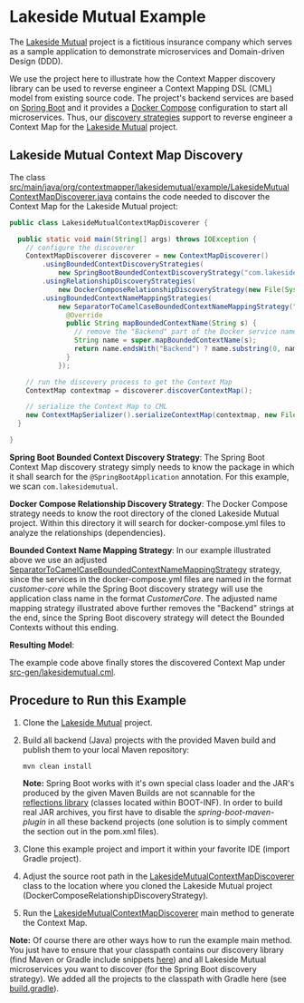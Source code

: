 # Lakeside Mutual Example
The [Lakeside Mutual](https://github.com/Microservice-API-Patterns/LakesideMutual/) project is a fictitious insurance company which serves as a sample application to demonstrate microservices and Domain-driven Design (DDD). 

We use the project here to illustrate how the Context Mapper discovery library can be used to reverse engineer a Context Mapping DSL (CML) model from existing source code. The project's backend services are based on [Spring Boot](https://spring.io/projects/spring-boot) and it provides a [Docker Compose](https://docs.docker.com/compose/) configuration to start all microservices. Thus, our [discovery strategies](https://github.com/ContextMapper/context-map-discovery#existing-strategies) support to reverse engineer a Context Map for the [Lakeside Mutual](https://github.com/Microservice-API-Patterns/LakesideMutual/) project.

## Lakeside Mutual Context Map Discovery
The class [src/main/java/org/contextmapper/lakesidemutual/example/LakesideMutualContextMapDiscoverer.java](./src/main/java/org/contextmapper/lakesidemutual/example/LakesideMutualContextMapDiscoverer.java) contains the code needed to discover the Context Map for the Lakeside Mutual project:

```java
public class LakesideMutualContextMapDiscoverer {

  public static void main(String[] args) throws IOException {
    // configure the discoverer
    ContextMapDiscoverer discoverer = new ContextMapDiscoverer()
        .usingBoundedContextDiscoveryStrategies(
            new SpringBootBoundedContextDiscoveryStrategy("com.lakesidemutual"))
        .usingRelationshipDiscoveryStrategies(
            new DockerComposeRelationshipDiscoveryStrategy(new File(System.getProperty("user.home") + "/source/LakesideMutual/")))
        .usingBoundedContextNameMappingStrategies(
            new SeparatorToCamelCaseBoundedContextNameMappingStrategy("-") {
              @Override
              public String mapBoundedContextName(String s) {
                // remove the "Backend" part of the Docker service names to map correctly...
                String name = super.mapBoundedContextName(s);
                return name.endsWith("Backend") ? name.substring(0, name.length() - 7) : name;
              }
            });

    // run the discovery process to get the Context Map
    ContextMap contextmap = discoverer.discoverContextMap();

    // serialize the Context Map to CML
    new ContextMapSerializer().serializeContextMap(contextmap, new File("./src-gen/lakesidemutual.cml"));
  }

}

```

**Spring Boot Bounded Context Discovery Strategy**:
The Spring Boot Context Map discovery strategy simply needs to know the package in which it shall search for the `@SpringBootApplication` annotation. For this example, we scan `com.lakesidemutual`.

**Docker Compose Relationship Discovery Strategy**:
The Docker Compose strategy needs to know the root directory of the cloned Lakeside Mutual project. Within this directory it will search for docker-compose.yml files to analyze the relationships (dependencies).

**Bounded Context Name Mapping Strategy**:
In our example illustrated above we use an adjusted [SeparatorToCamelCaseBoundedContextNameMappingStrategy](https://github.com/ContextMapper/context-map-discovery#bounded-context-name-mapping-strategies) strategy, since the services in the docker-compose.yml files are named in the format _customer-core_ while the Spring Boot discovery strategy will use the application class name in the format _CustomerCore_. The adjusted name mapping strategy illustrated above further removes the "Backend" strings at the end, since the Spring Boot discovery strategy will detect the Bounded Contexts without this ending.

**Resulting Model**:

The example code above finally stores the discovered Context Map under [src-gen/lakesidemutual.cml](./src-gen/lakesidemutual.cml).

## Procedure to Run this Example
1. Clone the [Lakeside Mutual](https://github.com/Microservice-API-Patterns/LakesideMutual) project.
2. Build all backend (Java) projects with the provided Maven build and publish them to your local Maven repository: 

   `mvn clean install`

   **Note:** Spring Boot works with it's own special class loader and the JAR's produced by the given Maven Builds are not scannable for the [reflections library](https://github.com/ronmamo/reflections) (classes located within BOOT-INF). In order to build real JAR archives, you first have to disable the _spring-boot-maven-plugin_ in all these backend projects (one solution is to simply comment the section out in the pom.xml files).
   
3. Clone this example project and import it within your favorite IDE (import Gradle project).
4. Adjust the source root path in the [LakesideMutualContextMapDiscoverer](./src/main/java/org/contextmapper/lakesidemutual/example/LakesideMutualContextMapDiscoverer.java) class to the location where you cloned the Lakeside Mutual project (DockerComposeRelationshipDiscoveryStrategy).
5. Run the [LakesideMutualContextMapDiscoverer](./src/main/java/org/contextmapper/lakesidemutual/example/LakesideMutualContextMapDiscoverer.java) main method to generate the Context Map.

**Note:** Of course there are other ways how to run the example main method. You just have to ensure that your classpath contains our discovery library (find Maven or Gradle include snippets [here](https://github.com/ContextMapper/context-map-discovery#example)) and all Lakeside Mutual microservices you want to discover (for the Spring Boot discovery strategy). We added all the projects to the classpath with Gradle here (see [build.gradle](./build.gradle)).
